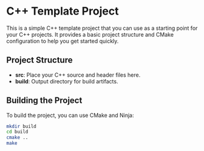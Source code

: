 # C++ Template Project

This is a simple C++ template project that you can use as a starting point for your C++ projects. It provides a basic project structure and CMake configuration to help you get started quickly.

## Project Structure

- **src**: Place your C++ source and header files here.
- **build**: Output directory for build artifacts.

## Building the Project

To build the project, you can use CMake and Ninja:

```bash
mkdir build
cd build
cmake ..
make
```
